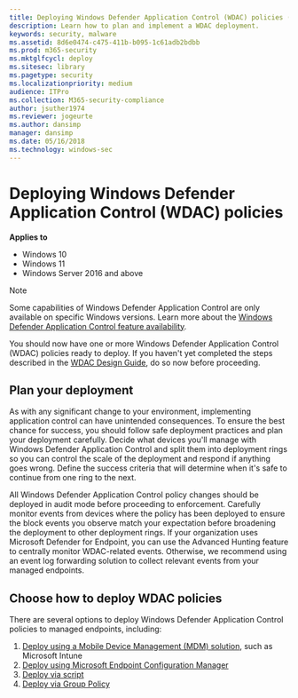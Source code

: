 ```yaml
---
title: Deploying Windows Defender Application Control (WDAC) policies (Windows)
description: Learn how to plan and implement a WDAC deployment.
keywords: security, malware
ms.assetid: 8d6e0474-c475-411b-b095-1c61adb2bdbb
ms.prod: m365-security
ms.mktglfcycl: deploy
ms.sitesec: library
ms.pagetype: security
ms.localizationpriority: medium
audience: ITPro
ms.collection: M365-security-compliance
author: jsuther1974
ms.reviewer: jogeurte
ms.author: dansimp
manager: dansimp
ms.date: 05/16/2018
ms.technology: windows-sec
---
```


# Deploying Windows Defender Application Control (WDAC) policies

**Applies to**

- Windows 10
- Windows 11
- Windows Server 2016 and above

> [!NOTE]
> Some capabilities of Windows Defender Application Control are only available on specific Windows versions. Learn more about the [Windows Defender Application Control feature availability](feature-availability.md).

You should now have one or more Windows Defender Application Control (WDAC) policies ready to deploy. If you haven't yet completed the steps described in the [WDAC Design Guide](windows-defender-application-control-design-guide.md), do so now before proceeding.

## Plan your deployment

As with any significant change to your environment, implementing application control can have unintended consequences. To ensure the best chance for success, you should follow safe deployment practices and plan your deployment carefully. Decide what devices you'll manage with Windows Defender Application Control and split them into deployment rings so you can control the scale of the deployment and respond if anything goes wrong. Define the success criteria that will determine when it's safe to continue from one ring to the next.

All Windows Defender Application Control policy changes should be deployed in audit mode before proceeding to enforcement. Carefully monitor events from devices where the policy has been deployed to ensure the block events you observe match your expectation before broadening the deployment to other deployment rings. If your organization uses Microsoft Defender for Endpoint, you can use the Advanced Hunting feature to centrally monitor WDAC-related events. Otherwise, we recommend using an event log forwarding solution to collect relevant events from your managed endpoints.

## Choose how to deploy WDAC policies

There are several options to deploy Windows Defender Application Control policies to managed endpoints, including:

1. [Deploy using a Mobile Device Management (MDM) solution](deploy-windows-defender-application-control-policies-using-intune.md), such as Microsoft Intune
2. [Deploy using Microsoft Endpoint Configuration Manager](deployment/deploy-wdac-policies-with-memcm.md)
3. [Deploy via script](deployment/deploy-wdac-policies-with-script.md)
4. [Deploy via Group Policy](deploy-windows-defender-application-control-policies-using-group-policy.md)
